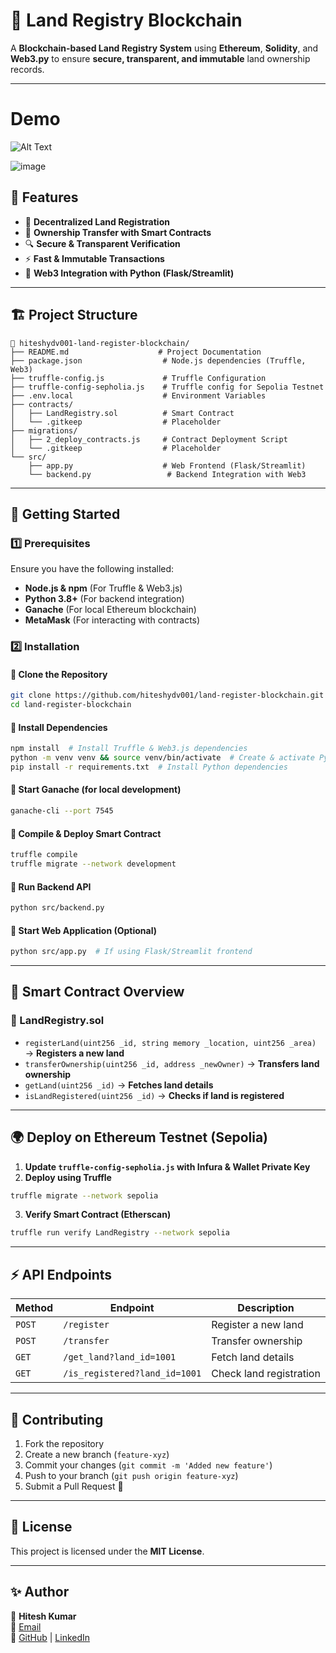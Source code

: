 # 🚀 Land Registry Blockchain

A **Blockchain-based Land Registry System** using **Ethereum**, **Solidity**, and **Web3.py** to ensure **secure, transparent, and immutable** land ownership records.

---
# Demo

![Alt Text](https://github.com/Hiteshydv001/Land-Register-blockchain/blob/main/Blockchain%20Land%20Registry%20-%20Google%20Chrome%202025-02-10%2000-41-47.gif)


![image](https://github.com/user-attachments/assets/00d9ec13-1184-4622-a325-2e82bebb6313)


## 📌 Features
- 🏡 **Decentralized Land Registration**
- 🔗 **Ownership Transfer with Smart Contracts**
- 🔍 **Secure & Transparent Verification**
- ⚡ **Fast & Immutable Transactions**
- 🎯 **Web3 Integration with Python (Flask/Streamlit)**

---

## 🏗 Project Structure
```
📂 hiteshydv001-land-register-blockchain/
├── README.md                    # Project Documentation
├── package.json                  # Node.js dependencies (Truffle, Web3)
├── truffle-config.js             # Truffle Configuration
├── truffle-config-sepholia.js    # Truffle config for Sepolia Testnet
├── .env.local                    # Environment Variables
├── contracts/                     
│   ├── LandRegistry.sol          # Smart Contract
│   └── .gitkeep                  # Placeholder
├── migrations/                    
│   ├── 2_deploy_contracts.js     # Contract Deployment Script
│   └── .gitkeep                  # Placeholder
└── src/                          
    ├── app.py                    # Web Frontend (Flask/Streamlit)
    └── backend.py                 # Backend Integration with Web3
```

---

## 🚀 Getting Started
### 1️⃣ Prerequisites
Ensure you have the following installed:
- **Node.js & npm** (For Truffle & Web3.js)
- **Python 3.8+** (For backend integration)
- **Ganache** (For local Ethereum blockchain)
- **MetaMask** (For interacting with contracts)

### 2️⃣ Installation
#### 🔹 Clone the Repository
```bash
git clone https://github.com/hiteshydv001/land-register-blockchain.git
cd land-register-blockchain
```
#### 🔹 Install Dependencies
```bash
npm install  # Install Truffle & Web3.js dependencies
python -m venv venv && source venv/bin/activate  # Create & activate Python virtual environment
pip install -r requirements.txt  # Install Python dependencies
```
#### 🔹 Start Ganache (for local development)
```bash
ganache-cli --port 7545
```
#### 🔹 Compile & Deploy Smart Contract
```bash
truffle compile
truffle migrate --network development
```
#### 🔹 Run Backend API
```bash
python src/backend.py
```
#### 🔹 Start Web Application (Optional)
```bash
python src/app.py  # If using Flask/Streamlit frontend
```

---

## 📜 Smart Contract Overview
### 🔹 LandRegistry.sol
- `registerLand(uint256 _id, string memory _location, uint256 _area)` → **Registers a new land**
- `transferOwnership(uint256 _id, address _newOwner)` → **Transfers land ownership**
- `getLand(uint256 _id)` → **Fetches land details**
- `isLandRegistered(uint256 _id)` → **Checks if land is registered**

---

## 🌍 Deploy on Ethereum Testnet (Sepolia)
1. **Update `truffle-config-sepholia.js` with Infura & Wallet Private Key**
2. **Deploy using Truffle**
```bash
truffle migrate --network sepolia
```
3. **Verify Smart Contract (Etherscan)**
```bash
truffle run verify LandRegistry --network sepolia
```

---

## ⚡ API Endpoints
| Method  | Endpoint                 | Description             |
|---------|--------------------------|-------------------------|
| `POST`  | `/register`              | Register a new land    |
| `POST`  | `/transfer`              | Transfer ownership     |
| `GET`   | `/get_land?land_id=1001` | Fetch land details     |
| `GET`   | `/is_registered?land_id=1001` | Check land registration |

---

## 🤝 Contributing
1. Fork the repository
2. Create a new branch (`feature-xyz`)
3. Commit your changes (`git commit -m 'Added new feature'`)
4. Push to your branch (`git push origin feature-xyz`)
5. Submit a Pull Request 🚀

---

## 📜 License
This project is licensed under the **MIT License**.

---

## ✨ Author
👤 **Hitesh Kumar**  
📧 [Email](mailto:hiteshofficial0001@gamil.com)  
🔗 [GitHub](https://github.com/Hiteshydv001) | [LinkedIn](https://www.linkedin.com/in/hitesh-kumar-aiml/)


